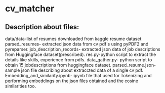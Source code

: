 # cv_matcher
## Description about files:
data/data-list of resumes downloaded from kaggle resume dataset
parsed_resumes- extracted json data from cv pdf's using pyPDF2 and pyreparser.
job_description_records- extracted json data of job descriptions from Huggingface dataset(prescribed).
res.py-python script to extract the details like skills, experience from pdfs.
data_gather.py- python script to obtain 15 jobdescriptions from huggingface dataset.
parsed_resume.json- sample json file describing about extraccted data of a single cv pdf.
Embedding_and_similarity.ipynb- ipynb file that used for Tokenizing and performing embeddings on the json files obtained and the cosine similarities too.

